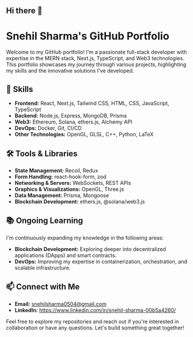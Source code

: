## Hi there 👋
# Snehil Sharma's GitHub Portfolio

Welcome to my GitHub portfolio! I'm a passionate full-stack developer with expertise in the MERN stack, Next.js, TypeScript, and Web3 technologies. This portfolio showcases my journey through various projects, highlighting my skills and the innovative solutions I've developed.

## 💼 Skills

- **Frontend:** React, Next.js, Tailwind CSS, HTML, CSS, JavaScript, TypeScript
- **Backend:** Node.js, Express, MongoDB, Prisma
- **Web3:** Ethereum, Solana, ethers.js, Alchemy API
- **DevOps:** Docker, Git, CI/CD
- **Other Technologies:** OpenGL, GLSL, C++, Python, LaTeX

## 🛠️ Tools & Libraries

- **State Management:** Recoil, Redux
- **Form Handling:** react-hook-form, zod
- **Networking & Servers:** WebSockets, REST APIs
- **Graphics & Visualizations:** OpenGL, Three.js
- **Data Management:** Prisma, Mongoose
- **Blockchain Development:** ethers.js, @solana/web3.js

## 📚 Ongoing Learning

I'm continuously expanding my knowledge in the following areas:

- **Blockchain Development:** Exploring deeper into decentralized applications (DApps) and smart contracts.
- **DevOps:** Improving my expertise in containerization, orchestration, and scalable infrastructure.

## 📫 Connect with Me

- **Email:** snehilsharma0504@gmail.com
- **LinkedIn:** https://www.linkedin.com/in/snehil-sharma-00b5a4260/

Feel free to explore my repositories and reach out if you're interested in collaboration or have any questions. Let's build something great together!

<!--
**geekysn/geekysn** is a ✨ _special_ ✨ repository because its `README.md` (this file) appears on your GitHub profile.

Here are some ideas to get you started:

- 🔭 I’m currently working on ...
- 🌱 I’m currently learning ...
- 👯 I’m looking to collaborate on ...
- 🤔 I’m looking for help with ...
- 💬 Ask me about ...
- 📫 How to reach me: ...
- 😄 Pronouns: ...
- ⚡ Fun fact: ...
-->
